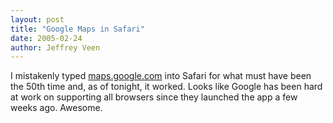 ```yaml
--- 
layout: post
title: "Google Maps in Safari"
date: 2005-02-24
author: Jeffrey Veen
---
```

I mistakenly typed <a href="http://maps.google.com">maps.google.com</a> into Safari for what must have been the 50th time and, as of tonight, it worked. Looks like Google has been hard at work on supporting all browsers since they launched the app a few weeks ago. Awesome.
&#8203;